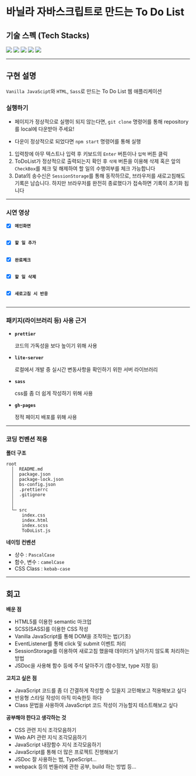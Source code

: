 # 바닐라 자바스크립트로 만드는 To Do List

## 기술 스펙 (Tech Stacks)

<img src="https://img.shields.io/badge/JavaScript-F7DF1E?style=flat-square&logo=JavaScript&logoColor=white"/> <img src="https://img.shields.io/badge/Html5-E34F26?style=flat-square&logo=Html5&logoColor=white"/> <img src="https://img.shields.io/badge/CSS-1572B6?style=flat-square&logo=CSS3&logoColor=white"> <img src="https://img.shields.io/badge/Sass_(SCSS)-CC6699?style=flat-square&logo=Sass&logoColor=white" /> <img src="https://img.shields.io/badge/Git_Hub-000?style=flat-square&logo=GitHub&logoColor=white"/>

---
## 구현 설명
`Vanilla JavaScipt`와 `HTML`, `Sass`로 만드는 To Do List 웹 애플리케이션



### 실행하기

- 페이지가 정상적으로 실행이 되지 않는다면,
`git clone` 명령어를 통해 repository를 local에 다운받아 주세요!

- 다운이 정상적으로 되었다면 `npm start` 명령어를 통해 실행

1. 입력창에 아무 텍스트나 입력 후 키보드의 `Enter` 버튼이나 `입력` 버튼 클릭
2. ToDoList가 정상적으로 출력되는지 확인 후 `삭제` 버튼을 이용해 삭제 혹은
앞의 `CheckBox`를 체크 및 해제하여 할 일의 수행여부를 체크 가능합니다
1. Data의 송수신은 `SessionStorage`를 통해 동작하므로,
브라우저를 새로고침해도 기록은 남습니다.
하지만 브라우저를 완전히 종료했다가 접속하면 기록이 초기화 됩니다

---
### 시연 영상

- [x] **`메인화면`**
<img src="">
<br>

- [x] **`할 일 추가`**
<img src="">
<br>

- [x] **`완료체크`**
<img src="">
<br>

- [x] **`할 일 삭제`**
<img src="">
<br>

- [x] **`새로고침 시 반응`**
<img src="">
<br>

---

### 패키지(라이브러리 등) 사용 근거

    
- **`prettier`**
    
    코드의 가독성을 보다 높이기 위해 사용

- **`lite-server`**
    
    로컬에서 개발 중 실시간 변동사항을 확인하기 위한 서버 라이브러리

- **`sass`**
    
    css를 좀 더 쉽게 작성하기 위해 사용

- **`gh-pages`**
    
    정적 페이지 배포를 위해 사용

---

### 코딩 컨벤션 적용

**폴더 구조**

```
root
  │  README.md
  │  package.json
  │  package-lock.json
  │  bs-config.json
  │  .prettierrc
  │  .gitignore
  │
  │
  └─ src
      index.css
      index.html
      index.scss
      ToDoList.js
```

**네이밍 컨벤션**

- 상수 : `PascalCase`
- 함수, 변수 : `camelCase`
- CSS Class : `kebab-case`

---
## 회고

**배운 점**

- HTML5를 이용한 semantic 마크업
- SCSS(SASS)를 이용한 CSS 작성
- Vanilla JavaScript를 통해 DOM을 조작하는 법(기초)
- EventListener를 통해 click 및 submit 이벤트 처리
- SessionStorage를 이용하여 새로고침 했을때 데이터가 날아가지 않도록 처리하는 방법
- JSDoc을 사용해 함수 등에 주석 달아주기 (함수정보, type 지정 등)


**고치고 싶은 점**

- JavaScript 코드를 좀 더 간결하게 작성할 수 있을지 고민해보고 적용해보고 싶다
- 반응형 스타일 작성이 아직 미숙한듯 하다
- Class 문법을 사용하여 JavaScript 코드 작성이 가능할지 테스트해보고 싶다


**공부해야 한다고 생각하는 것**

- CSS 관련 지식 조각모음하기
- Web API 관련 지식 조각모음하기
- JavaScript 내장함수 지식 조각모음하기
- JavaScript를 통해 더 많은 프로젝트 진행해보기
- JSDoc 잘 사용하는 법, TypeScript...
- webpack 등의 번들러에 관한 공부, build 하는 방법 등...